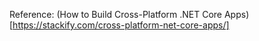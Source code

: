 Reference: (How to Build Cross-Platform .NET Core Apps)[https://stackify.com/cross-platform-net-core-apps/]
